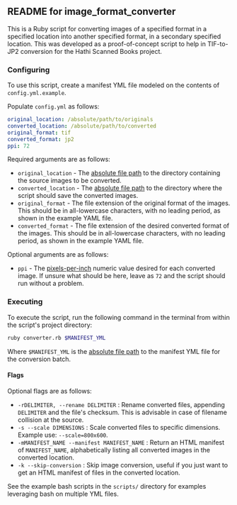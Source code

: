 ## README for image_format_converter

This is a Ruby script for converting images of a specified format in a specified location into another specified format, in a secondary specified location.  This was developed as a proof-of-concept script to help in TIF-to-JP2 conversion for the Hathi Scanned Books project.


### Configuring

To use this script, create a manifest YML file modeled on the contents of ```config.yml.example```.

Populate ```config.yml``` as follows:
```yml
original_location: /absolute/path/to/originals
converted_location: /absolute/path/to/converted
original_format: tif
converted_format: jp2
ppi: 72
```

Required arguments are as follows:
* ```original_location``` - The [absolute file path](https://www.computerhope.com/jargon/a/absopath.htm) to the directory containing the source images to be converted.
* ```converted_location``` - The [absolute file path](https://www.computerhope.com/jargon/a/absopath.htm) to the directory where the script should save the converted images.
* ```original_format``` - The file extension of the original format of the images.  This should be in all-lowercase characters, with no leading period, as shown in the example YAML file.
* ```converted_format``` - The file extension of the desired converted format of the images.  This should be in all-lowercase characters, with no leading period, as shown in the example YAML file.

Optional arguments are as follows:
* ```ppi``` - The [pixels-per-inch](https://en.wikipedia.org/wiki/Pixel_density) numeric value desired for each converted image.  If unsure what should be here, leave as ```72``` and the script should run without a problem.


### Executing

To execute the script, run the following command in the terminal from within the script's project directory:
```bash
ruby converter.rb $MANIFEST_YML
```
Where ```$MANIFEST_YML``` is the [absolute file path](https://www.computerhope.com/jargon/a/absopath.htm) to the manifest YML file for the conversion batch.

#### Flags

Optional flags are as follows:

* `-rDELIMITER, --rename DELIMITER` : Rename converted files, appending `DELIMITER` and the file's checksum.  This is advisable in case of filename collision at the source.
* `-s --scale DIMENSIONS` : Scale converted files to specific dimensions.  Example use: `--scale=800x600`.
* `-mMANIFEST_NAME --manifest MANIFEST_NAME` : Return an HTML manifest of `MANIFEST_NAME`, alphabetically listing all converted images in the converted location.
* `-k --skip-conversion` : Skip image conversion, useful if you just want to get an HTML manifest of files in the converted location.

See the example bash scripts in the `scripts/` directory for examples leveraging bash on multiple YML files.
